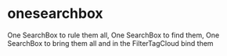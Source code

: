 onesearchbox
============

One SearchBox to rule them all, One SearchBox to find them, One SearchBox to bring them all and in the FilterTagCloud bind them